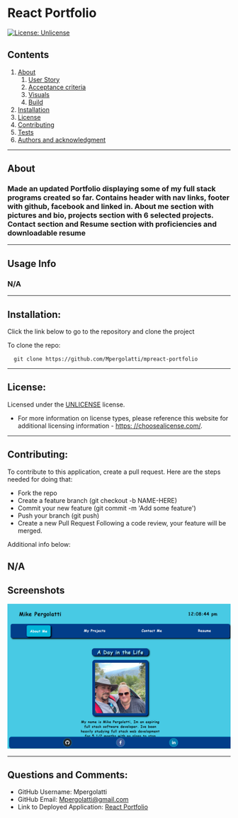 
    
# React Portfolio

[![License: Unlicense](https://img.shields.io/badge/license-Unlicense-blue.svg)](http://unlicense.org/)

## Contents
  1. [About](#about)
      1. [User Story](#user%20story)
      2. [Acceptance criteria](#acceptance%20criteria)
      3. [Visuals](#visuals)
      4. [Build](#build)
  2. [Installation](#installation)
  3. [License](#license)
  4. [Contributing](#contributing)
  5. [Tests](#tests)
  6. [Authors and acknowledgment](#authors%20and%20acknowledgment)
---
## About
 ### Made an updated Portfolio displaying some of my full stack programs created so far. Contains header with nav links, footer with github, facebook and linked in. About me section with pictures and bio, projects section with 6 selected projects. Contact section and Resume section with proficiencies and downloadable resume
---
## Usage Info
  ### N/A
---
## Installation:
  Click the link below to go to the repository and clone the project

  To clone the repo:
  
      git clone https://github.com/Mpergolatti/mpreact-portfolio
  
---
## License:

  Licensed under the [UNLICENSE](http://unlicense.org/) license.

  * For more information on license types, please reference this website
  for additional licensing information - [https: //choosealicense.com/](https://choosealicense.com/).
---
## Contributing:
  
  To contribute to this application, create a pull request.
  Here are the steps needed for doing that:
  - Fork the repo
  - Create a feature branch (git checkout -b NAME-HERE)
  - Commit your new feature (git commit -m 'Add some feature')
  - Push your branch (git push)
  - Create a new Pull Request
  Following a code review, your feature will be merged.

  Additional info below:

  N/A
---
## Screenshots
  ![Image](./src/assets/images/react_portfolio.png)
  
---
## Questions and Comments:
* GitHub Username: Mpergolatti
* GitHub Email: Mpergolatti@gmail.com
* Link to Deployed Application: [React Portfolio](https://mpergolatti.github.io/mpreact-portfolio/)
